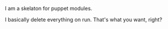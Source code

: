 I am a skelaton for puppet modules.

I basically delete everything on run. That's what you want, right?
